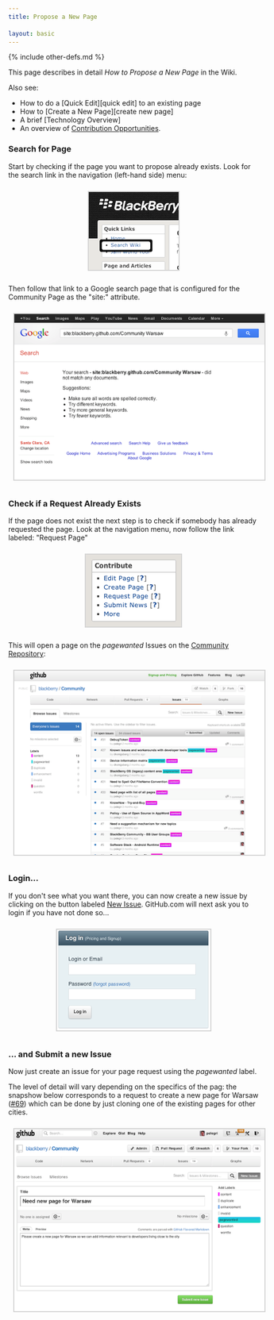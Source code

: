 ```yaml
---
title: Propose a New Page

layout: basic
---
```

{% include other-defs.md %}

This page describes in detail *How to Propose a New Page* in the Wiki.  

Also see:
* How to do a [Quick Edit][quick edit] to an existing page
* How to [Create a New Page][create new page]
* A brief [Technology Overview]
* An overview of [Contribution Opportunities](Contribute.html).


### Search for Page

Start by checking if the page you want to propose already exists.  Look for the search link in the
navigation (left-hand side) menu:

<p style="text-align: center; margin:0px"><img src="images/NavigationMenu-Search.png" style="margin:10px; border:solid; border-color:lightgray; border-width: 2px"/></p>

Then follow that link to a Google search page
that is configured for the Community Page as the "site:" attribute.

<p style="text-align: center; margin:0px"><img src="images/SearchWiki.png" style="margin:10px; border:solid; border-color:lightgray; border-width: 2px"/></p>

### Check if a Request Already Exists

If the page does not exist the next step is to check if somebody has already requested the page.
Look at the navigation menu, now follow the link labeled: "Request Page"

<p style="text-align: center; margin:0px"><img src="images/NavigationMenu-Contribute.png" style="margin:10px; border:solid; border-color:lightgray; border-width: 2px"/></p>

This will open a page on the _pagewanted_ Issues on the [Community Repository](https://github.com/blackberry/Community/issues?labels=pagewanted&milestone=&state=):

<p style="text-align: center; margin:0px"><img src="images/CommunityIssues.png" style="margin:10px; border:solid; border-color:lightgray; border-width: 2px"/></p>

### Login...

If you don't see what you want there, you can now create a new issue by clicking on the button labeled
<a href="https://github.com/blackberry/Community/issues/new">New Issue</a>.
GitHub.com will next ask you to login if you have not done so...

<p style="text-align: center; margin:0px"><a href="https://github.com/login"><img src="images/GitHubLogin.png" style="margin:10px; border:solid; border-color:lightgray; border-width: 2px"/></a></p>

### ... and Submit a new Issue

Now just create an issue for your page request using the _pagewanted_ label.

The level of detail will vary depending on the specifics of the pag:
the snapshow below corresponds to a request to create a new page for Warsaw (<a href="https://github.com/blackberry/Community/issues/69">#69</a>)
which can be done by just cloning one of the existing pages for other cities.

<p style="text-align: center; margin:0px"><img src="images/WarsawPage.png" style="margin:10px; border:solid; border-color:lightgray; border-width: 2px"/></p>

